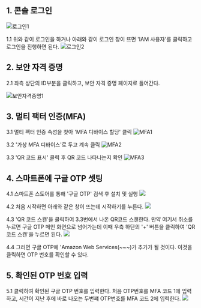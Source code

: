 ## 1. 콘솔 로그인
![로그인1](https://github.com/exceedlimit/AMFassets/images/2022-06-09-로그인1.png)

1.1 위와 같이 로그인을 하거나 아래와 같이 로그인 창이 뜨면 'IAM 사용자'를 클릭하고 로그인을 진행하면 된다.
![로그인2](https://github.com/exceedlimit/AMFassets/images/2022-06-09-12-01-10.png)

## 2. 보안 자격 증명
2.1 좌측 상단의 ID부분을 클릭하고, 보안 자격 증명 페이지로 들어간다.

![보안자격증명1](https://github.com/exceedlimit/AMFassets/images/2022-06-09-보안자격증명%20접속.png)

## 3. 멀티 팩터 인증(MFA)
3.1 멀티 팩터 인증 속성을 찾아 'MFA 디바이스 할당' 클릭
![MFA1](https://github.com/exceedlimit/AMFassets/images/2022-06-09-12-13-36.png)

3.2 '가상 MFA 디바이스'로 두고 계속 클릭
![MFA2](https://github.com/exceedlimit/AMFassets/images/2022-06-09-12-16-14.png)

3.3 'QR 코드 표시' 클릭 후 QR 코드 나타나는지 확인
 ![MFA3](https://github.com/exceedlimit/AMFassets/images/2022-06-09-12-19-42.png)

## 4. 스마트폰에 구글 OTP 셋팅
4.1 스마트폰 스토어를 통해 '구글 OTP' 검색 후 설치 및 실행
![](https://github.com/exceedlimit/AMFassets/images/2022-06-09-12-28-04.png)

4.2 처음 시작하면 아래와 같은 창이 뜨는데 시작하기를 누른다.
![](https://github.com/exceedlimit/AMFassets/images/2022-06-09-12-29-51.png)

4.3 'QR 코드 스캔'을 클릭하여 3.3번에서 나온 QR코드 스캔한다. 만약 여기서 취소를 누르면 구글 OTP 메인 화면으로 넘어가는데 이때 우측 하단의 '+' 버튼을 클릭하여 'QR 코드 스캔'을 누르면 된다.
![](https://github.com/exceedlimit/AMFassets/images/2022-06-09-12-30-40.png)

4.4 그러면 구글 OTP에 'Amazon Web Services(~~~)가 추가가 될 것이다. 이것을 클릭하면 OTP 번호를 확인할 수 있다.

## 5. 확인된 OTP 번호 입력
5.1 클릭하여 확인된 구글 OTP 번호를 입력한다. 처음 OTP번호를 MFA 코드 1에 입력하고, 시간이 지난 후에 바로 나오는 두번쨰 OTP번호를 MFA 코드 2에 입력한다.
![](https://github.com/exceedlimit/AMFassets/images/2022-06-09-12-37-28.png)
